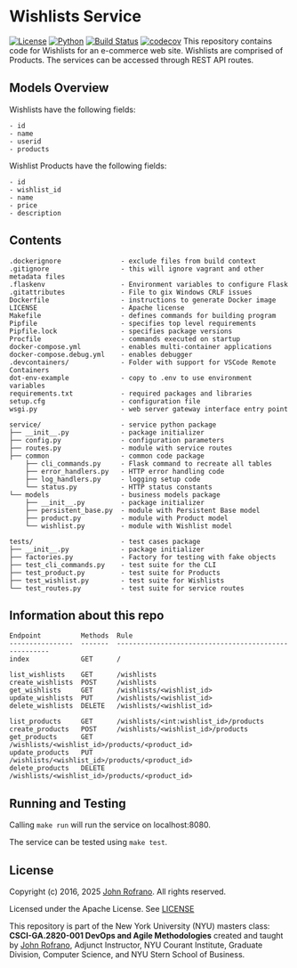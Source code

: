# Wishlists Service

[![License](https://img.shields.io/badge/License-Apache_2.0-blue.svg)](https://opensource.org/licenses/Apache-2.0)
[![Python](https://img.shields.io/badge/Language-Python-blue.svg)](https://python.org/)
[![Build Status](https://github.com/CSCI-GA-2820-SP25-003/wishlists/actions/workflows/workflow.yml/badge.svg)](https://github.com/CSCI-GA-2820-SP25-003/wishlists/actions)
[![codecov](https://codecov.io/gh/CSCI-GA-2820-SP25-003/wishlists/graph/badge.svg?token=39H36Y8ODQ)](https://codecov.io/gh/CSCI-GA-2820-SP25-003/wishlists)
This repository contains code for Wishlists for an e-commerce web site. Wishlists are comprised of Products. The services can be accessed through REST API routes.

## Models Overview

Wishlists have the following fields:

```text
- id
- name
- userid
- products
```

Wishlist Products have the following fields:

```text
- id
- wishlist_id
- name
- price
- description
```

## Contents

```text
.dockerignore               - exclude files from build context
.gitignore                  - this will ignore vagrant and other metadata files
.flaskenv                   - Environment variables to configure Flask
.gitattributes              - File to gix Windows CRLF issues
Dockerfile                  - instructions to generate Docker image
LICENSE                     - Apache license
Makefile                    - defines commands for building program
Pipfile                     - specifies top level requirements
Pipfile.lock                - specifies package versions
Procfile                    - commands executed on startup
docker-compose.yml          - enables multi-container applications
docker-compose.debug.yml    - enables debugger
.devcontainers/             - Folder with support for VSCode Remote Containers
dot-env-example             - copy to .env to use environment variables
requirements.txt            - required packages and libraries
setup.cfg                   - configuration file
wsgi.py                     - web server gateway interface entry point

service/                    - service python package
├── __init__.py             - package initializer
├── config.py               - configuration parameters
├── routes.py               - module with service routes
├── common                  - common code package
    ├── cli_commands.py     - Flask command to recreate all tables
    ├── error_handlers.py   - HTTP error handling code
    ├── log_handlers.py     - logging setup code
    └── status.py           - HTTP status constants
└── models                  - business models package
    ├── __init__.py         - package initializer
    ├── persistent_base.py  - module with Persistent Base model
    ├── product.py          - module with Product model
    └── wishlist.py         - module with Wishlist model

tests/                      - test cases package
├── __init__.py             - package initializer
├── factories.py            - Factory for testing with fake objects
├── test_cli_commands.py    - test suite for the CLI
├── test_product.py         - test suite for Products
├── test_wishlist.py        - test suite for Wishlists
└── test_routes.py          - test suite for service routes
```

## Information about this repo

```text
Endpoint          Methods  Rule
----------------  -------  -----------------------------------------------------
index             GET      /

list_wishlists    GET      /wishlists
create_wishlists  POST     /wishlists
get_wishlists     GET      /wishlists/<wishlist_id>
update_wishlists  PUT      /wishlists/<wishlist_id>
delete_wishlists  DELETE   /wishlists/<wishlist_id>

list_products     GET      /wishlists/<int:wishlist_id>/products
create_products   POST     /wishlists/<wishlist_id>/products
get_products      GET      /wishlists/<wishlist_id>/products/<product_id>
update_products   PUT      /wishlists/<wishlist_id>/products/<product_id>
delete_products   DELETE   /wishlists/<wishlist_id>/products/<product_id>
```

## Running and Testing

Calling `make run` will run the service on localhost:8080.

The service can be tested using `make test`.

## License

Copyright (c) 2016, 2025 [John Rofrano](https://www.linkedin.com/in/JohnRofrano/). All rights reserved.

Licensed under the Apache License. See [LICENSE](LICENSE)

This repository is part of the New York University (NYU) masters class: **CSCI-GA.2820-001 DevOps and Agile Methodologies** created and taught by [John Rofrano](https://cs.nyu.edu/~rofrano/), Adjunct Instructor, NYU Courant Institute, Graduate Division, Computer Science, and NYU Stern School of Business.
